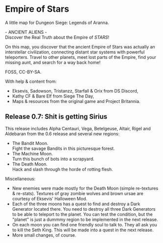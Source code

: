 # Empire of Stars

A little map for Dungeon Siege: Legends of Aranna.

\- ANCIENT ALIENS -\
Discover the Real Truth about the Empire of *STARS*!

On this map, you discover that the ancient Empire of Stars was actually an interstellar civilization, connecting distant star systems with powerful teleporters. Travel to other planets, meet lost parts of the Empire, find your missing aunt, and search for a way back home!

FOSS, CC-BY-SA.

With help & content from:
- Eksevis, Sadowson, Tristanzz, Starfall & Orix from DS Discord,
- Kathy CF & Bare Elf from Siege The Day,
- Maps & resources from the original game and Project Britannia.

## Release 0.7: Shit is getting Sirius

This release includes Alpha Centauri, Vega, Betelgeuse, Altair, Rigel and Aldebaran from the 0.6 release and several new regions:
- The Bandit Moon.\
  Fight the savage Bandits in this picturesque forest.
- The Machine Moon.\
  Turn this bunch of bots into a scrapyard.
- The Death Moon.\
  Hack and slash through the horde of rotting flesh.

Miscellaneous:
- New enemies were made mostly for the Death Moon (simple re-textures & re-stats). Textures of gray zombie wolves and brown ursae are courtesy of Eksevis' Halloween Mod.
- Each of the three moons has a quest to find and destroy a Dark Generator located there. You need to destroy all three Dark Generators to be able to teleport to the planet. You can test the condition, but the "planet" is just a dummmy region to be implemented in the next release.
- On each moon you can find one friendly soul to talk to. They all ask you to kill the Seth King. This will be made into a quest in the next release.
- More small changes, of course.

